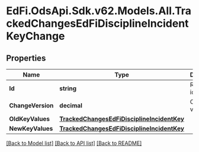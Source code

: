 # EdFi.OdsApi.Sdk.v62.Models.All.TrackedChangesEdFiDisciplineIncidentKeyChange

## Properties

Name | Type | Description | Notes
------------ | ------------- | ------------- | -------------
**Id** | **string** | Resource identifier | [optional] 
**ChangeVersion** | **decimal** | Change version | [optional] 
**OldKeyValues** | [**TrackedChangesEdFiDisciplineIncidentKey**](TrackedChangesEdFiDisciplineIncidentKey.md) |  | [optional] 
**NewKeyValues** | [**TrackedChangesEdFiDisciplineIncidentKey**](TrackedChangesEdFiDisciplineIncidentKey.md) |  | [optional] 

[[Back to Model list]](../../README.md#documentation-for-models) [[Back to API list]](../../README.md#documentation-for-api-endpoints) [[Back to README]](../../README.md)

